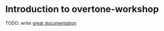# Introduction to overtone-workshop

TODO: write [great documentation](http://jacobian.org/writing/what-to-write/)
